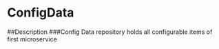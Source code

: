 # ConfigData
##Description
###Config Data repository holds all configurable items of first microservice

